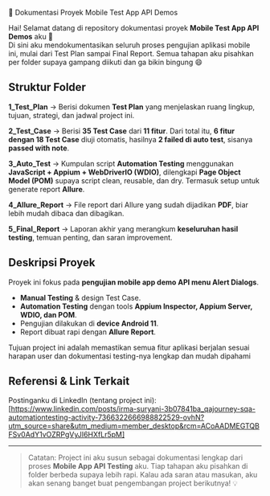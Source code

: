 📱 Dokumentasi Proyek Mobile Test App API Demos

Hai! Selamat datang di repository dokumentasi proyek **Mobile Test App API Demos** aku 🚀  
Di sini aku mendokumentasikan seluruh proses pengujian aplikasi mobile ini, mulai dari Test Plan sampai Final Report. Semua tahapan aku pisahkan per folder supaya gampang diikuti dan ga bikin bingung 😄

## Struktur Folder

**1_Test_Plan** → Berisi dokumen **Test Plan** yang menjelaskan ruang lingkup, tujuan, strategi, dan jadwal project ini.  

**2_Test_Case** → Berisi **35 Test Case** dari **11 fitur**. Dari total itu, **6 fitur dengan 18 Test Case** diuji otomatis, hasilnya **2 failed di auto test**, sisanya **passed with note**.  

**3_Auto_Test** → Kumpulan script **Automation Testing** menggunakan **JavaScript + Appium + WebDriverIO (WDIO)**, dilengkapi **Page Object Model (POM)** supaya script clean, reusable, dan dry. Termasuk setup untuk generate report **Allure**.  

**4_Allure_Report** → File report dari Allure yang sudah dijadikan **PDF**, biar lebih mudah dibaca dan dibagikan.  

**5_Final_Report** → Laporan akhir yang merangkum **keseluruhan hasil testing**, temuan penting, dan saran improvement.  

## Deskripsi Proyek

Proyek ini fokus pada **pengujian mobile app demo API menu Alert Dialogs**.   
- **Manual Testing** & design Test Case.  
- **Automation Testing** dengan tools **Appium Inspector, Appium Server, WDIO, dan POM**.  
- Pengujian dilakukan di **device Android 11**.  
- Report dibuat rapi dengan **Allure Report**.  

Tujuan project ini adalah memastikan semua fitur aplikasi berjalan sesuai harapan user dan dokumentasi testing-nya lengkap dan mudah dipahami   

## Referensi & Link Terkait

Postinganku di LinkedIn (tentang project ini): [https://www.linkedin.com/posts/irma-suryani-3b07841ba_qajourney-sqa-automationtesting-activity-7366322666988822529-ovhN?utm_source=share&utm_medium=member_desktop&rcm=ACoAADMEGTQBFSv0AdY1vOZRPgVyJI6HXfLr5pM]  

---

> Catatan: Project ini aku susun sebagai dokumentasi lengkap dari proses **Mobile App API Testing** aku. Tiap tahapan aku pisahkan di folder berbeda supaya lebih rapi. Kalau ada saran atau masukan, aku akan senang banget buat pengembangan project berikutnya! 💡
